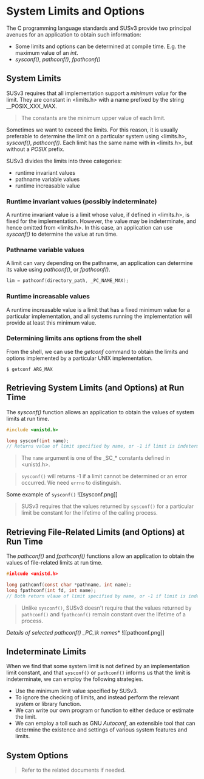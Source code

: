 # System Limits and Options
The C programming language standards and SUSv3 provide two principal avenues for an application to obtain such information:
- Some limits and options can be determined at compile time. E.g. the maximum value of an *int*.
- *sysconf()*, *pathconf()*, *fpathconf()*

## System Limits
SUSv3 requires that all implementation support a *minimum value*  for the limit. They are constant in <limits.h> with a name prefixed by the string \__POSIX_XXX_MAX.

> The constants are the minimum upper value of each limit.

Sometimes we want to exceed the limits. For this reason, it is usually preferable to determine the limit on a particular system using <limits.h>, *sysconf()*, *pathconf()*. Each limit has the same name with in <limits.h>, but without a *POSIX* prefix.

SUSv3 divides the limits into three categories:
- runtime invariant values
- pathname variable values
- runtime increasable value

### Runtime invariant values (possibly indeterminate)
A runtime invariant value is a limit whose value, if defined in <limits.h>, is fixed for the implementation. However, the value may be indeterminate, and hence omitted from <limits.h>. In this case, an application can use *sysconf()* to determine the value at run time.

### Pathname variable values
A limit can vary depending on the pathname, an application can determine its value using *pathconf()*, or *fpathconf()*.

```c
lim = pathconf(directory_path, _PC_NAME_MAX);
```

### Runtime increasable values
A runtime increasable value is a limit that has a fixed minimum value for a particular implementation, and all systems running the implementation will provide at least this minimum value.

### Determining limits ans options from the shell
From the shell, we can use the *getconf* command to obtain the limits and options implemented by a particular UNIX implementation.
```shell
$ getconf ARG_MAX
```

## Retrieving System Limits (and Options) at Run Time
The *sysconf()* function allows an application to obtain the values of system limits at run time.
```c
#include <unistd.h>

long sysconf(int name);
// Returns value of limit specified by name, or -1 if limit is indeterminate or an error occurred
```

> The `name` argument is one of the \_SC_* constants defined in <unistd.h>.

> `sysconf()` will returns -1 if a limit cannot be determined or an error occurred. We need `errno` to distinguish.

Some example of `sysconf()` 
![[sysconf.png]]

> SUSv3 requires that the values returned by `sysconf()` for a particular limit be constant for the lifetime of the calling process.


## Retrieving File-Related Limits (and Options) at Run Time
The *pathconf()* and *fpathconf()* functions allow an application to obtain the values of file-related limits at run time.
```c
#inlcude <unistd.h>

long pathconf(const char *pathname, int name);
long fpathconf(int fd, int name);
// Both return vlaue of limit specified by name, or -1 if limit is indeterminate of an error occurred.
```

> Unlike `sysconf()`, SUSv3 doesn't require that the values returned by `pathconf()` and `fpathconf()` remain constant over the lifetime of a process.

**Details of selected pathconf() \_PC\_\k* names**
![[pathconf.png]]

## Indeterminate Limits
When we find that some system limit is not defined by an implementation limit constant, and that `sysconf()` or `pathconf()` informs us that the limit is indeterminate, we can employ the following strategies.

- Use the minimum limit value specified by SUSv3.
- To ignore the checking of limits, and instead perform the relevant system or library function.
- We can write our own program or function to either deduce or estimate the limit.
- We can employ a toll such as GNU *Autoconf*, an extensible tool that can determine the existence and settings of various system features and limits.

## System Options
> Refer to the related documents if needed.

